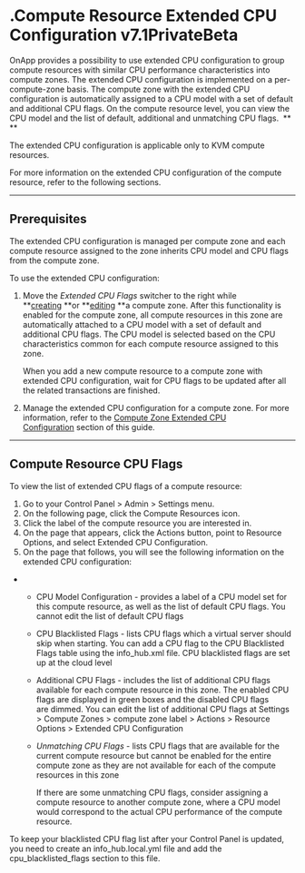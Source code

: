 # .Compute Resource Extended CPU Configuration v7.1PrivateBeta

OnApp provides a possibility to use extended CPU configuration to group compute resources with similar CPU performance characteristics into compute zones. The extended CPU configuration is implemented on a per-compute-zone basis. The compute zone with the extended CPU configuration is automatically assigned to a CPU model with a set of default and additional CPU flags. On the compute resource level, you can view the CPU model and the list of default, additional and unmatching CPU flags.  **
**

The extended CPU configuration is applicable only to KVM compute resources.

For more information on the extended CPU configuration of the compute resource, refer to the following sections. 

------------------------------------------------------------------------

## Prerequisites

The extended CPU configuration is managed per compute zone and each compute resource assigned to the zone inherits CPU model and CPU flags from the compute zone.

To use the extended CPU configuration:

1.  Move the *Extended CPU Flags* switcher to the right while **[creating](https://devopsdocs.onapp.com/display/TEST2/.Manage+Compute+Zones+v6.8) **or **[editing](https://devopsdocs.onapp.com/display/TEST2/.Manage+Compute+Zones+v6.8) **a compute zone. After this functionality is enabled for the compute zone, all compute resources in this zone are automatically attached to a CPU model with a set of default and additional CPU flags. The CPU model is selected based on the CPU characteristics common for each compute resource assigned to this zone.

    When you add a new compute resource to a compute zone with extended CPU configuration, wait for CPU flags to be updated after all the related transactions are finished.

2.  Manage the extended CPU configuration for a compute zone. For more information, refer to the [Compute Zone Extended CPU Configuration](.Compute_Zone_Extended_CPU_Configuration_v7.1PrivateBeta) section of this guide.

------------------------------------------------------------------------

## Compute Resource CPU Flags

To view the list of extended CPU flags of a compute resource:

1.  Go to your Control Panel &gt; Admin &gt; Settings menu.
2.  On the following page, click the Compute Resources icon.
3.  Click the label of the compute resource you are interested in.
4.  On the page that appears, click the Actions button, point to Resource Options, and select Extended CPU Configuration.
5.  On the page that follows, you will see the following information on the extended CPU configuration:

-   -   CPU Model Configuration - provides a label of a CPU model set for this compute resource, as well as the list of default CPU flags. You cannot edit the list of default CPU flags

    -   CPU Blacklisted Flags - lists CPU flags which a virtual server should skip when starting. You can add a CPU flag to the CPU Blacklisted Flags table using the info\_hub.xml file. CPU blacklisted flags are set up at the cloud level

    -   Additional CPU Flags - includes the list of additional CPU flags available for each compute resource in this zone. The enabled CPU flags are displayed in green boxes and the disabled CPU flags are dimmed. You can edit the list of additional CPU flags at Settings &gt; Compute Zones &gt; compute zone label &gt; Actions &gt; Resource Options &gt; Extended CPU Configuration

    -   *Unmatching CPU Flags* - lists CPU flags that are available for the current compute resource but cannot be enabled for the entire compute zone as they are not available for each of the compute resources in this zone

        If there are some unmatching CPU flags, consider assigning a compute resource to another compute zone, where a CPU model would correspond to the actual CPU performance of the compute resource.

To keep your blacklisted CPU flag list after your Control Panel is updated, you need to create an info\_hub.local.yml file and add the cpu\_blacklisted\_flags section to this file.


